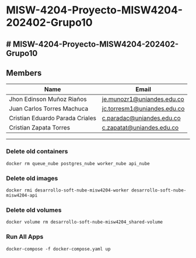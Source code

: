# MISW-4204-Proyecto-MISW4204-202402-Grupo10

## # MISW-4204-Proyecto-MISW4204-202402-Grupo10

## Members

| **Name**                        | **Email**                   |
|---------------------------------|-----------------------------|
| Jhon Edinson Muñoz Riaños       | je.munozr1@uniandes.edu.co  |
| Juan Carlos Torres Machuca      | jc.torresm1@uniandes.edu.co |
| Cristian Eduardo Parada Criales | c.paradac@uniandes.edu.co   |
| Cristian Zapata Torres          | c.zapatat@uniandes.edu.co   |

---

### Delete old containers

```shell
docker rm queue_nube postgres_nube worker_nube api_nube
```

### Delete old images

```shell
docker rmi desarrollo-soft-nube-misw4204-worker desarrollo-soft-nube-misw4204-api
```

### Delete old volumes

```shell
docker volume rm desarrollo-soft-nube-misw4204_shared-volume
```

### Run All Apps

```shell
docker-compose -f docker-compose.yaml up
```

